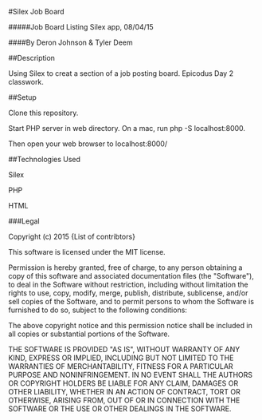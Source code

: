 #Silex Job Board

#####Job Board Listing Silex app, 08/04/15

####By Deron Johnson & Tyler Deem

##Description

Using Silex to creat a section of a job posting board. Epicodus Day 2 classwork.

##Setup

Clone this repository.

Start PHP server in web directory. On a mac, run php -S localhost:8000.

Then open your web browser to localhost:8000/

##Technologies Used

Silex

PHP

HTML

###Legal

Copyright (c) 2015 {List of contribtors}

This software is licensed under the MIT license.

Permission is hereby granted, free of charge, to any person obtaining a copy of this software and associated documentation files (the "Software"), to deal in the Software without restriction, including without limitation the rights to use, copy, modify, merge, publish, distribute, sublicense, and/or sell copies of the Software, and to permit persons to whom the Software is furnished to do so, subject to the following conditions:

The above copyright notice and this permission notice shall be included in all copies or substantial portions of the Software.

THE SOFTWARE IS PROVIDED "AS IS", WITHOUT WARRANTY OF ANY KIND, EXPRESS OR IMPLIED, INCLUDING BUT NOT LIMITED TO THE WARRANTIES OF MERCHANTABILITY, FITNESS FOR A PARTICULAR PURPOSE AND NONINFRINGEMENT. IN NO EVENT SHALL THE AUTHORS OR COPYRIGHT HOLDERS BE LIABLE FOR ANY CLAIM, DAMAGES OR OTHER LIABILITY, WHETHER IN AN ACTION OF CONTRACT, TORT OR OTHERWISE, ARISING FROM, OUT OF OR IN CONNECTION WITH THE SOFTWARE OR THE USE OR OTHER DEALINGS IN THE SOFTWARE.
